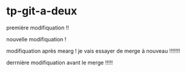 # tp-git-a-deux
première modifiquation !!

nouvelle modifiquation !

modifiquation après mearg ! je vais essayer de merge à nouveau !!!!!!!

derrnière modifiquation avant le merge !!!!!